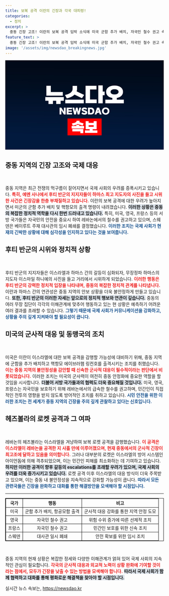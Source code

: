 ```yaml
---
title: 보복 공격 이란의 긴장과 각국 대피령!
categories:
  - 정치
excerpt: >
  중동 긴장 고조! 이란의 보복 공격 임박 소식에 미국 군함 추가 배치, 자국민 철수 권고 속 헤즈볼라의 로켓 공격도 이어져. 이 상황은 단순한 충돌을 넘어 전쟁의 불씨가 될 우려가 큽니다.
feature_text: >
  중동 긴장 고조! 이란의 보복 공격 임박 소식에 미국 군함 추가 배치, 자국민 철수 권고 속 헤즈볼라의 로켓 공격도 이어져. 이 상황은 단순한 충돌을 넘어 전쟁의 불씨가 될 우려가 큽니다.
image: '/assets/img/newsdao_breakingnews.jpg'
---
```


<p><img src="/assets/img/newsdao_breakingnews.jpg" alt="flaretime 속보" /></p>

<h2 data-ke-size="size26">중동 지역의 긴장 고조와 국제 대응</h2>

<p data-ke-size="size16">&nbsp;</p>

<p>중동 지역은 최근 전쟁의 먹구름이 짙어지면서 국제 사회의 우려를 증폭시키고 있습니다. <b><span style="color: #ee2323;">특히, 예멘 사나에서 후티 반군의 지지자들이 하마스 최고 지도자의 사진을 들고 시위한 사건은 긴장감을 한층 부채질하고 있습니다.</span></b> 이란의 보복 공격에 대한 우려가 높아지면서 미군의 군함 추가 배치 및 핵항모의 출격 명령이 내려졌습니다. <b><span style="background-color: #21538527;">이러한 상황은 중동의 복잡한 정치적 역학을 다시 한번 드러내고 있습니다.</span></b> 특히, 미국, 영국, 프랑스 등의 서방 국가들은 자국민의 안전을 중요시 하여 레바논에서의 철수를 권고하고 있으며, 스웨덴은 베이루트 주재 대사관의 임시 폐쇄를 결정했습니다. <b><span style="color: #1a5490;">이러한 조치는 국제 사회가 현재의 긴박한 상황에 대해 심각성을 인지하고 있다는 것을 보여줍니다.</span></b></p>

<h2 data-ke-size="size26">후티 반군의 시위와 정치적 상황</h2>

<p data-ke-size="size16">&nbsp;</p>

<p>후티 반군의 지지자들은 이스라엘과 하마스 간의 갈등이 심화되자, 무장정파 하마스의 지도자 이스마일 하니예의 사진을 들고 거리에서 시위하게 되었습니다. <b><span style="color: #ee2323;">이러한 행동은 후티 반군의 강력한 정치적 입장을 나타내며, 중동의 복잡한 정치적 관계를 나타냅니다.</span></b> 이란과 하마스 간의 연관성은 중동 지역의 안보 상황을 더욱 불안정하게 만들고 있습니다. <b><span style="background-color: #21538527;">또한, 후티 반군의 이러한 자세는 앞으로의 정치적 행보와 연관이 깊습니다.</span></b> 중동의 여러 무장 집단이 각각의 이해관계에 맞추어 행동하고 있는 현 상황은 예측하기 어려운 여러 결과를 초래할 수 있습니다. <b><span style="color: #1a5490;">그렇기 때문에 국제 사회가 커뮤니케이션을 강화하고, 상황을 주의 깊게 지켜봐야 할 필요성이 큽니다.</span></b></p>

<h2 data-ke-size="size26">미국의 군사적 대응 및 동맹국의 조치</h2>

<p data-ke-size="size16">&nbsp;</p>

<p>미국은 이란이 이스라엘에 대한 보복 공격을 감행할 가능성에 대비하기 위해, 중동 지역에 군함을 추가 배치하고 핵항모 에이브러햄 링컨호를 출격시키는 조치를 취했습니다. <b><span style="color: #ee2323;">이는 중동 지역의 불안정성을 감안할 때 신속한 군사적 대응이 필수적이라는 판단에서 비롯되었습니다.</span></b> 이러한 조치는 미국의 군사력이 여전히 중동 안정화에 중요한 역할을 할 것임을 시사합니다. <b><span style="background-color: #21538527;">더불어 서방 국가들과의 협력도 더욱 중요해질 것입니다.</span></b> 미국, 영국, 프랑스는 자국민을 보호하기 위해 레바논에서의 급속한 철수를 권고하며, 민간인이 직접적인 전투의 영향을 받지 않도록 방어적인 조치를 취하고 있습니다. <b><span style="color: #1a5490;">시민 안전을 위한 이러한 조치는 전 세계가 중동 지역의 긴장을 주의 깊게 관찰하고 있다는 신호입니다.</span></b></p>

<h2 data-ke-size="size26">헤즈볼라의 로켓 공격과 그 여파</h2>

<p data-ke-size="size16">&nbsp;</p>

<p>레바논의 헤즈볼라는 이스라엘을 겨냥하여 보복 로켓 공격을 감행했습니다. <b><span style="color: #ee2323;">이 공격은 이스라엘이 레바논을 공격한 지 사흘 만에 이루어졌으며, 현재 중동에서의 군사적 긴장이 최고조에 달하고 있음을 의미합니다.</span></b> 그러나 대부분의 로켓은 이스라엘의 방어 시스템인 아이언돔에 의해 격추되었으며, 이는 민간인 피해를 최소화하는 데 기여하고 있습니다. <b><span style="background-color: #21538527;">하지만 이러한 공격이 향후 갈등의 escalations를 초래할 우려가 있으며, 국제 사회의 우려를 더욱 증가시키고 있습니다.</span></b> 로켓 공격 이후 이스라엘의 대응 방식이 더욱 주목받고 있으며, 이는 중동 내 불안정성을 지속적으로 강화할 가능성이 큽니다. <b><span style="color: #1a5490;">따라서 모든 관련국들은 긴장을 완화하고 대화를 통한 해결방안을 모색해야 할 시점입니다.</span></b></p>

<hr>

<table style="width: 100%; border: 1px solid #000; border-collapse: collapse;">
  <thead>
    <tr>
      <th style="border: 1px solid #000; text-align: center;">국가</th>
      <th style="border: 1px solid #000; text-align: center;">행동</th>
      <th style="border: 1px solid #000; text-align: center;">비고</th>
    </tr>
  </thead>
  <tbody>
    <tr>
      <td style="border: 1px solid #000; text-align: center;">미국</td>
      <td style="border: 1px solid #000; text-align: center;">군함 추가 배치, 항공모함 출격</td>
      <td style="border: 1px solid #000; text-align: center;">군사적 대응 강화를 통한 지역 안정 도모</td>
    </tr>
    <tr>
      <td style="border: 1px solid #000; text-align: center;">영국</td>
      <td style="border: 1px solid #000; text-align: center;">자국민 철수 권고</td>
      <td style="border: 1px solid #000; text-align: center;">위험 수위 증가에 따른 선제적 조치</td>
    </tr>
    <tr>
      <td style="border: 1px solid #000; text-align: center;">프랑스</td>
      <td style="border: 1px solid #000; text-align: center;">자국민 철수 권고</td>
      <td style="border: 1px solid #000; text-align: center;">민간인 보호를 위한 신속 조치</td>
    </tr>
    <tr>
      <td style="border: 1px solid #000; text-align: center;">스웨덴</td>
      <td style="border: 1px solid #000; text-align: center;">대사관 일시 폐쇄</td>
      <td style="border: 1px solid #000; text-align: center;">안전 확보를 위한 임시 조치</td>
    </tr>
  </tbody>
</table>

<p data-ke-size="size16">&nbsp;</p> 

<p>중동 지역의 현재 상황은 복잡한 정세와 다양한 이해관계가 얽혀 있어 국제 사회의 지속적인 관심이 필요합니다. <b><span style="color: #ee2323;">각국의 군사적 대응과 외교적 노력이 상황 완화에 기여할 것이라는 점에서, 모두가 긴장을 낮출 수 있는 방법을 모색해야 합니다.</span></b> <b><span style="background-color: #21538527;">따라서 국제 사회가 함께 협력하고 대화를 통해 평화로운 해결책을 찾아야 할 시점입니다.</span></b></p>
실시간 뉴스 속보는, <a href="https://newsdao.kr" rel="dofollow">https://newsdao.kr</a>


